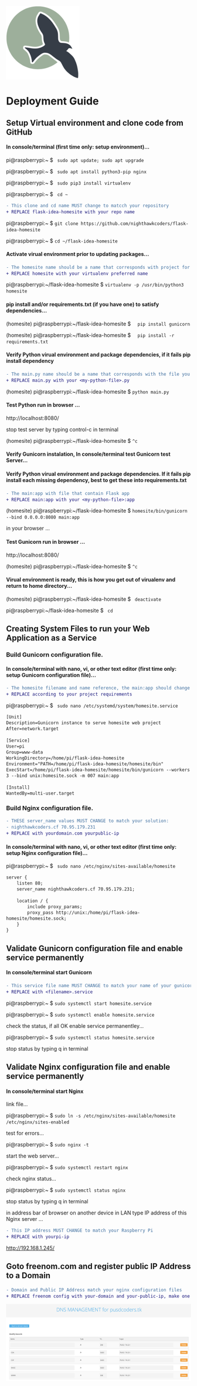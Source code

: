 <img src="static/assets/ncs_logo.png" width="200" height="200">

# Deployment Guide

## Setup Virtual environment and clone code from GitHub
#### In console/terminal (first time only: setup environment)...

pi@raspberrypi:~ $  ``` sudo apt update; sudo apt upgrade```

pi@raspberrypi:~ $  ``` sudo apt install python3-pip nginx```

pi@raspberrypi:~ $  ``` sudo pip3 install virtualenv```

pi@raspberrypi:~ $  ``` cd ~```

```diff
- This clone and cd name MUST change to matcch your repository
+ REPLACE flask-idea-homesite with your repo name
```

pi@raspberrypi:~ $  ```git clone https://github.com/nighthawkcoders/flask-idea-homesite```

pi@raspberrypi:~ $  ```cd ~/flask-idea-homesite```

#### Activate virual environment prior to updating packages...
```diff
- The homesite name should be a name that corresponds with project for easy recall 
+ REPLACE homesite with your virtualenv preferred name
```

pi@raspberrypi:~/flask-idea-homesite $  ```virtualenv -p /usr/bin/python3 homesite```

#### pip install and/or requirements.txt (if you have one) to satisfy dependencies...

(homesite) pi@raspberrypi:~/flask-idea-homesite $ ```  pip install gunicorn```

(homesite) pi@raspberrypi:~/flask-idea-homesite $ ```  pip install -r requirements.txt```

#### Verify Python virual environment and package dependencies, if it fails pip install dependency
```diff
- The main.py name should be a name that corresponds with the file you typically run in development environment, it should contain app 
+ REPLACE main.py with your <my-python-file>.py
```

(homesite) pi@raspberrypi:~/flask-idea-homesite $ ``` python main.py ``` 

#### Test Python run in browser ...

http://localhost:8080/ 

stop test server by typing control-c in terminal

(homesite) pi@raspberrypi:~/flask-idea-homesite $ ``` ^c ``` 

#### Verify Gunicorn instalation, In console/terminal test Gunicorn test Server...
#### Verify Python virual environment and package dependencies. If it fails pip install each missing dependency, best to get these into requirements.txt
```diff
- The main:app with file that contain Flask app 
+ REPLACE main:app with your <my-python-file>:app
```

(homesite) pi@raspberrypi:~/flask-idea-homesite $ ```homesite/bin/gunicorn --bind 0.0.0.0:8080 main:app```

in your browser ...

#### Test Gunicorn run in browser ...

http://localhost:8080/ 

(homesite) pi@raspberrypi:~/flask-idea-homesite $ ``` ^c ``` 


#### Virual environment is ready, this is how you get out of virualenv and return to home directory...

(homesite) pi@raspberrypi:~/flask-idea-homesite $ ``` deactivate```

pi@raspberrypi:~/flask-idea-homesite $  ``` cd```

## Creating System Files to run your Web Application as a Service

### Build Gunicorn configuration file.

#### In console/terminal with nano, vi, or other text editor (first time only: setup Gunicorn configuration file)...
```diff
- The homesite filename and name reference, the main:app should change as discussed previously
+ REPLACE according to your project requirements
```

pi@raspberrypi:~ $  ``` sudo nano /etc/systemd/system/homesite.service```

    [Unit]
    Description=Gunicorn instance to serve homesite web project
    After=network.target

    [Service]
    User=pi
    Group=www-data
    WorkingDirectory=/home/pi/flask-idea-homesite
    Environment="PATH=/home/pi/flask-idea-homesite/homesite/bin"
    ExecStart=/home/pi/flask-idea-homesite/homesite/bin/gunicorn --workers 3 --bind unix:homesite.sock -m 007 main:app

    [Install]
    WantedBy=multi-user.target

### Build Nginx configuration file.

```diff
- THESE server_name values MUST CHANGE to match your solution:  
- nighthawkcoders.cf 70.95.179.231
+ REPLACE with yourdomain.com yourpublic-ip
```
#### In console/terminal with nano, vi, or other text editor (first time only: setup Nginx configuration file)...

pi@raspberrypi:~ $  ``` sudo nano /etc/nginx/sites-available/homesite```

    server {
        listen 80;
        server_name nighthawkcoders.cf 70.95.179.231;

        location / {
            include proxy_params;
            proxy_pass http://unix:/home/pi/flask-idea-homesite/homesite.sock;
        }
    }


## Validate Gunicorn configuration file and enable service permanently
#### In console/terminal start Gunicorn

```diff
- This service file name MUST CHANGE to match your name of your gunicorn service 
+ REPLACE with <filename>.service
```

pi@raspberrypi:~ $ ```sudo systemctl start homesite.service```

pi@raspberrypi:~ $ ```sudo systemctl enable homesite.service```
 
check the status, if all OK enable service permanentley...

pi@raspberrypi:~ $ ```sudo systemctl status homesite.service```

stop status by typing q in terminal


## Validate Nginx configuration file and enable service permanently
#### In console/terminal start Nginx

link file...

pi@raspberrypi:~ $ ```sudo ln -s /etc/nginx/sites-available/homesite /etc/nginx/sites-enabled```

test for errors...

pi@raspberrypi:~ $ ```sudo nginx -t```

start the web server...

pi@raspberrypi:~ $ ```sudo systemctl restart nginx```

check nginx status...

pi@raspberrypi:~ $ ```sudo systemctl status nginx```

stop status by typing q in terminal

in address bar of browser on another device in LAN type IP address of this Nginx server ...

```diff
- This IP address MUST CHANGE to match your Raspberry Pi 
+ REPLACE with yourpi-ip
```
http://192.168.1.245/

## Goto freenom.com and register public IP Address to a Domain

```diff
- Domain and Public IP Address match your nginx configuration files 
+ REPLACE freenom config with your-domain and your-public-ip, make one or more a records for each project
```

![Configure Freenom Domain](static/assets/freenom.png)
